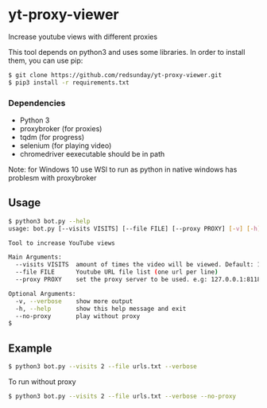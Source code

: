 # yt-proxy-viewer
Increase youtube views with different proxies

This tool depends on python3 and uses some libraries. In order to install them, you can use pip:

```sh
$ git clone https://github.com/redsunday/yt-proxy-viewer.git
$ pip3 install -r requirements.txt
```

### Dependencies
 - Python 3
 - proxybroker (for proxies)
 - tqdm (for progress)
 - selenium (for playing video)
 - chromedriver eexecutable should be in path

Note: for Windows 10 use WSl to run as python in native windows has problesm with proxybroker

## Usage
```sh
$ python3 bot.py --help
usage: bot.py [--visits VISITS] [--file FILE] [--proxy PROXY] [-v] [-h] [--no-proxy]

Tool to increase YouTube views

Main Arguments:
  --visits VISITS  amount of times the video will be viewed. Default: 1
  --file FILE      Youtube URL file list (one url per line)
  --proxy PROXY    set the proxy server to be used. e.g: 127.0.0.1:8118

Optional Arguments:
  -v, --verbose    show more output
  -h, --help       show this help message and exit
  --no-proxy       play without proxy
$
```

## Example
```sh
$ python3 bot.py --visits 2 --file urls.txt --verbose
```

To run without proxy
```sh
$ python3 bot.py --visits 2 --file urls.txt --verbose --no-proxy
```
